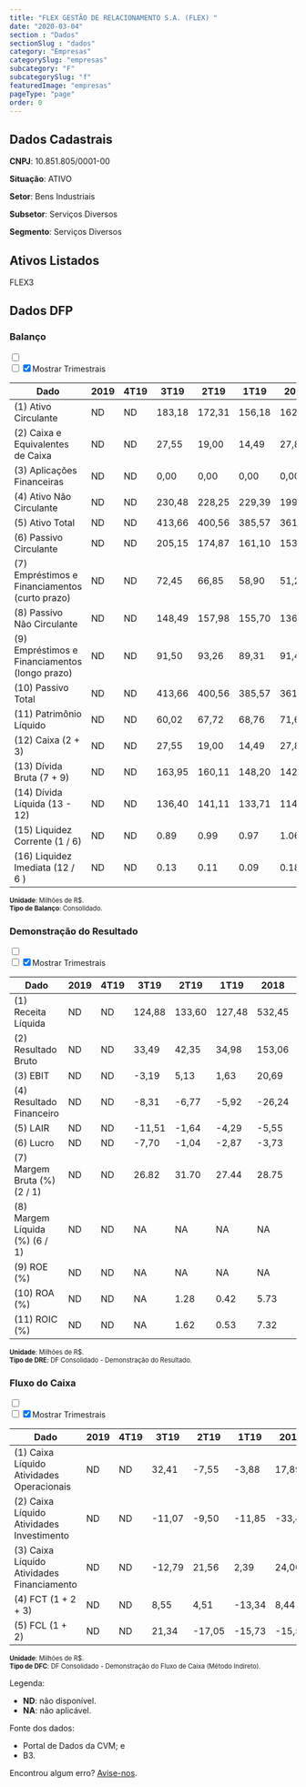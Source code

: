 ```yaml
---  
title: "FLEX GESTÃO DE RELACIONAMENTO S.A. (FLEX) "  
date: "2020-03-04"  
section : "Dados"  
sectionSlug : "dados"  
category: "Empresas"  
categorySlug: "empresas"  
subcategory: "F"  
subcategorySlug: "f"  
featuredImage: "empresas"  
pageType: "page"  
order: 0  
---
```



## Dados Cadastrais


**CNPJ**: 10.851.805/0001-00

**Situação**: ATIVO

**Setor**: Bens Industriais

**Subsetor**: Serviços Diversos

**Segmento**: Serviços Diversos


## Ativos Listados


FLEX3 


## Dados DFP

### Balanço
  
<input type='checkbox' class='toggleCommand' id='toggleBalanco' name='toggleBalanco'>  
<div class='filter-group-balanco'>  
<div class='check_button_balanco'>  
<label for='toggleBalanco'>  
<input type='checkbox' data-filter-col='trimBalanco'><input type='checkbox' data-filter-col='trimBalanco' checked><span>Mostrar Trimestrais</span>  
</label>  
</div>  
</div>  
<div class='overflow balancoTableWrapper'>  
<table class='balancoTable'>  
<thead>  
<tr>  
<th class='dataHeader fixedLeftColumn'>Dado</th>  
<th>2019</th>  
<th class='trimHeader' data-col='trimBalanco'>4T19</th>  
<th class='trimHeader' data-col='trimBalanco'>3T19</th>  
<th class='trimHeader' data-col='trimBalanco'>2T19</th>  
<th class='trimHeader' data-col='trimBalanco'>1T19</th>  
<th>2018</th>  
<th class='trimHeader' data-col='trimBalanco'>4T18</th>  
<th class='trimHeader' data-col='trimBalanco'>3T18</th>  
<th class='trimHeader' data-col='trimBalanco'>2T18</th>  
<th class='trimHeader' data-col='trimBalanco'>1T18</th>  
<th>2017</th>  
<th class='trimHeader' data-col='trimBalanco'>4T17</th>  
<th class='trimHeader' data-col='trimBalanco'>3T17</th>  
<th class='trimHeader' data-col='trimBalanco'>2T17</th>  
<th class='trimHeader' data-col='trimBalanco'>1T17</th>  
<th>2016</th>  
<th class='trimHeader' data-col='trimBalanco'>4T16</th>  
<th class='trimHeader' data-col='trimBalanco'>3T16</th>  
<th class='trimHeader' data-col='trimBalanco'>2T16</th>  
<th class='trimHeader' data-col='trimBalanco'>1T16</th>  
<th>2015</th>  
<th class='trimHeader' data-col='trimBalanco'>4T15</th>  
<th class='trimHeader' data-col='trimBalanco'>3T15</th>  
<th class='trimHeader' data-col='trimBalanco'>2T15</th>  
<th class='trimHeader' data-col='trimBalanco'>1T15</th>  
</tr>  
</thead>  
<tbody>  
<tr>  
<td class='leftAlignCell rowDescription fixedLeftColumn'>(1) Ativo Circulante</td>  
<td>ND</td>  
<td data-col='trimBalanco' class='trimData'>ND</td>  
<td data-col='trimBalanco' class='trimData'>183,18</td>  
<td data-col='trimBalanco' class='trimData'>172,31</td>  
<td data-col='trimBalanco' class='trimData'>156,18</td>  
<td>162,15</td>  
<td data-col='trimBalanco' class='trimData'>162,15</td>  
<td data-col='trimBalanco' class='trimData'>162,15</td>  
<td data-col='trimBalanco' class='trimData'>162,15</td>  
<td data-col='trimBalanco' class='trimData'>155,51</td>  
<td>155,70</td>  
<td data-col='trimBalanco' class='trimData'>155,70</td>  
<td data-col='trimBalanco' class='trimData'>143,23</td>  
<td data-col='trimBalanco' class='trimData'>125,40</td>  
<td data-col='trimBalanco' class='trimData'>125,40</td>  
<td>137,61</td>  
<td data-col='trimBalanco' class='trimData'>137,61</td>  
<td data-col='trimBalanco' class='trimData'>137,61</td>  
<td data-col='trimBalanco' class='trimData'>137,61</td>  
<td data-col='trimBalanco' class='trimData'>137,61</td>  
<td>96,38</td>  
<td data-col='trimBalanco' class='trimData'>96,38</td>  
<td data-col='trimBalanco' class='trimData'>ND</td>  
<td data-col='trimBalanco' class='trimData'>ND</td>  
<td data-col='trimBalanco' class='trimData'>ND</td>  
</tr>  
<tr>  
<td class='leftAlignCell rowDescription fixedLeftColumn'>(2) Caixa e Equivalentes de Caixa</td>  
<td>ND</td>  
<td data-col='trimBalanco' class='trimData'>ND</td>  
<td data-col='trimBalanco' class='trimData'>27,55</td>  
<td data-col='trimBalanco' class='trimData'>19,00</td>  
<td data-col='trimBalanco' class='trimData'>14,49</td>  
<td>27,83</td>  
<td data-col='trimBalanco' class='trimData'>27,83</td>  
<td data-col='trimBalanco' class='trimData'>27,83</td>  
<td data-col='trimBalanco' class='trimData'>27,83</td>  
<td data-col='trimBalanco' class='trimData'>11,40</td>  
<td>19,39</td>  
<td data-col='trimBalanco' class='trimData'>19,39</td>  
<td data-col='trimBalanco' class='trimData'>16,36</td>  
<td data-col='trimBalanco' class='trimData'>11,28</td>  
<td data-col='trimBalanco' class='trimData'>11,28</td>  
<td>28,89</td>  
<td data-col='trimBalanco' class='trimData'>28,89</td>  
<td data-col='trimBalanco' class='trimData'>28,89</td>  
<td data-col='trimBalanco' class='trimData'>28,89</td>  
<td data-col='trimBalanco' class='trimData'>28,89</td>  
<td>26,24</td>  
<td data-col='trimBalanco' class='trimData'>26,24</td>  
<td data-col='trimBalanco' class='trimData'>ND</td>  
<td data-col='trimBalanco' class='trimData'>ND</td>  
<td data-col='trimBalanco' class='trimData'>ND</td>  
</tr>  
<tr>  
<td class='leftAlignCell rowDescription fixedLeftColumn'>(3) Aplicações Financeiras</td>  
<td>ND</td>  
<td data-col='trimBalanco' class='trimData'>ND</td>  
<td data-col='trimBalanco' class='trimData'>0,00</td>  
<td data-col='trimBalanco' class='trimData'>0,00</td>  
<td data-col='trimBalanco' class='trimData'>0,00</td>  
<td>0,00</td>  
<td data-col='trimBalanco' class='trimData'>0,00</td>  
<td data-col='trimBalanco' class='trimData'>0,00</td>  
<td data-col='trimBalanco' class='trimData'>0,00</td>  
<td data-col='trimBalanco' class='trimData'>0,00</td>  
<td>0,00</td>  
<td data-col='trimBalanco' class='trimData'>0,00</td>  
<td data-col='trimBalanco' class='trimData'>0,00</td>  
<td data-col='trimBalanco' class='trimData'>0,00</td>  
<td data-col='trimBalanco' class='trimData'>0,00</td>  
<td>0,00</td>  
<td data-col='trimBalanco' class='trimData'>0,00</td>  
<td data-col='trimBalanco' class='trimData'>0,00</td>  
<td data-col='trimBalanco' class='trimData'>0,00</td>  
<td data-col='trimBalanco' class='trimData'>0,00</td>  
<td>0,00</td>  
<td data-col='trimBalanco' class='trimData'>0,00</td>  
<td data-col='trimBalanco' class='trimData'>ND</td>  
<td data-col='trimBalanco' class='trimData'>ND</td>  
<td data-col='trimBalanco' class='trimData'>ND</td>  
</tr>  
<tr>  
<td class='leftAlignCell rowDescription fixedLeftColumn'>(4) Ativo Não Circulante</td>  
<td>ND</td>  
<td data-col='trimBalanco' class='trimData'>ND</td>  
<td data-col='trimBalanco' class='trimData'>230,48</td>  
<td data-col='trimBalanco' class='trimData'>228,25</td>  
<td data-col='trimBalanco' class='trimData'>229,39</td>  
<td>199,25</td>  
<td data-col='trimBalanco' class='trimData'>199,25</td>  
<td data-col='trimBalanco' class='trimData'>199,25</td>  
<td data-col='trimBalanco' class='trimData'>199,25</td>  
<td data-col='trimBalanco' class='trimData'>136,62</td>  
<td>139,05</td>  
<td data-col='trimBalanco' class='trimData'>139,05</td>  
<td data-col='trimBalanco' class='trimData'>137,47</td>  
<td data-col='trimBalanco' class='trimData'>134,80</td>  
<td data-col='trimBalanco' class='trimData'>134,80</td>  
<td>121,94</td>  
<td data-col='trimBalanco' class='trimData'>121,94</td>  
<td data-col='trimBalanco' class='trimData'>121,94</td>  
<td data-col='trimBalanco' class='trimData'>121,94</td>  
<td data-col='trimBalanco' class='trimData'>121,94</td>  
<td>115,67</td>  
<td data-col='trimBalanco' class='trimData'>115,67</td>  
<td data-col='trimBalanco' class='trimData'>ND</td>  
<td data-col='trimBalanco' class='trimData'>ND</td>  
<td data-col='trimBalanco' class='trimData'>ND</td>  
</tr>  
<tr>  
<td class='leftAlignCell rowDescription fixedLeftColumn'>(5) Ativo Total</td>  
<td>ND</td>  
<td data-col='trimBalanco' class='trimData'>ND</td>  
<td data-col='trimBalanco' class='trimData'>413,66</td>  
<td data-col='trimBalanco' class='trimData'>400,56</td>  
<td data-col='trimBalanco' class='trimData'>385,57</td>  
<td>361,39</td>  
<td data-col='trimBalanco' class='trimData'>361,39</td>  
<td data-col='trimBalanco' class='trimData'>361,39</td>  
<td data-col='trimBalanco' class='trimData'>361,39</td>  
<td data-col='trimBalanco' class='trimData'>292,13</td>  
<td>294,75</td>  
<td data-col='trimBalanco' class='trimData'>294,75</td>  
<td data-col='trimBalanco' class='trimData'>280,70</td>  
<td data-col='trimBalanco' class='trimData'>260,20</td>  
<td data-col='trimBalanco' class='trimData'>260,20</td>  
<td>259,55</td>  
<td data-col='trimBalanco' class='trimData'>259,55</td>  
<td data-col='trimBalanco' class='trimData'>259,55</td>  
<td data-col='trimBalanco' class='trimData'>259,55</td>  
<td data-col='trimBalanco' class='trimData'>259,55</td>  
<td>212,04</td>  
<td data-col='trimBalanco' class='trimData'>212,04</td>  
<td data-col='trimBalanco' class='trimData'>ND</td>  
<td data-col='trimBalanco' class='trimData'>ND</td>  
<td data-col='trimBalanco' class='trimData'>ND</td>  
</tr>  
<tr>  
<td class='leftAlignCell rowDescription fixedLeftColumn'>(6) Passivo Circulante</td>  
<td>ND</td>  
<td data-col='trimBalanco' class='trimData'>ND</td>  
<td data-col='trimBalanco' class='trimData'>205,15</td>  
<td data-col='trimBalanco' class='trimData'>174,87</td>  
<td data-col='trimBalanco' class='trimData'>161,10</td>  
<td>153,61</td>  
<td data-col='trimBalanco' class='trimData'>153,61</td>  
<td data-col='trimBalanco' class='trimData'>153,61</td>  
<td data-col='trimBalanco' class='trimData'>153,61</td>  
<td data-col='trimBalanco' class='trimData'>167,39</td>  
<td>166,22</td>  
<td data-col='trimBalanco' class='trimData'>166,22</td>  
<td data-col='trimBalanco' class='trimData'>136,31</td>  
<td data-col='trimBalanco' class='trimData'>121,65</td>  
<td data-col='trimBalanco' class='trimData'>121,65</td>  
<td>127,65</td>  
<td data-col='trimBalanco' class='trimData'>127,65</td>  
<td data-col='trimBalanco' class='trimData'>127,65</td>  
<td data-col='trimBalanco' class='trimData'>127,65</td>  
<td data-col='trimBalanco' class='trimData'>127,65</td>  
<td>80,61</td>  
<td data-col='trimBalanco' class='trimData'>80,61</td>  
<td data-col='trimBalanco' class='trimData'>ND</td>  
<td data-col='trimBalanco' class='trimData'>ND</td>  
<td data-col='trimBalanco' class='trimData'>ND</td>  
</tr>  
<tr>  
<td class='leftAlignCell rowDescription fixedLeftColumn'>(7) Empréstimos e Financiamentos (curto prazo)</td>  
<td>ND</td>  
<td data-col='trimBalanco' class='trimData'>ND</td>  
<td data-col='trimBalanco' class='trimData'>72,45</td>  
<td data-col='trimBalanco' class='trimData'>66,85</td>  
<td data-col='trimBalanco' class='trimData'>58,90</td>  
<td>51,24</td>  
<td data-col='trimBalanco' class='trimData'>51,24</td>  
<td data-col='trimBalanco' class='trimData'>51,24</td>  
<td data-col='trimBalanco' class='trimData'>51,24</td>  
<td data-col='trimBalanco' class='trimData'>77,29</td>  
<td>80,03</td>  
<td data-col='trimBalanco' class='trimData'>80,03</td>  
<td data-col='trimBalanco' class='trimData'>51,70</td>  
<td data-col='trimBalanco' class='trimData'>45,73</td>  
<td data-col='trimBalanco' class='trimData'>45,73</td>  
<td>47,90</td>  
<td data-col='trimBalanco' class='trimData'>47,90</td>  
<td data-col='trimBalanco' class='trimData'>47,90</td>  
<td data-col='trimBalanco' class='trimData'>47,90</td>  
<td data-col='trimBalanco' class='trimData'>47,90</td>  
<td>26,68</td>  
<td data-col='trimBalanco' class='trimData'>26,68</td>  
<td data-col='trimBalanco' class='trimData'>ND</td>  
<td data-col='trimBalanco' class='trimData'>ND</td>  
<td data-col='trimBalanco' class='trimData'>ND</td>  
</tr>  
<tr>  
<td class='leftAlignCell rowDescription fixedLeftColumn'>(8) Passivo Não Circulante</td>  
<td>ND</td>  
<td data-col='trimBalanco' class='trimData'>ND</td>  
<td data-col='trimBalanco' class='trimData'>148,49</td>  
<td data-col='trimBalanco' class='trimData'>157,98</td>  
<td data-col='trimBalanco' class='trimData'>155,70</td>  
<td>136,16</td>  
<td data-col='trimBalanco' class='trimData'>136,16</td>  
<td data-col='trimBalanco' class='trimData'>136,16</td>  
<td data-col='trimBalanco' class='trimData'>136,16</td>  
<td data-col='trimBalanco' class='trimData'>49,22</td>  
<td>53,17</td>  
<td data-col='trimBalanco' class='trimData'>53,17</td>  
<td data-col='trimBalanco' class='trimData'>66,81</td>  
<td data-col='trimBalanco' class='trimData'>68,28</td>  
<td data-col='trimBalanco' class='trimData'>68,28</td>  
<td>70,18</td>  
<td data-col='trimBalanco' class='trimData'>70,18</td>  
<td data-col='trimBalanco' class='trimData'>70,18</td>  
<td data-col='trimBalanco' class='trimData'>70,18</td>  
<td data-col='trimBalanco' class='trimData'>70,18</td>  
<td>81,95</td>  
<td data-col='trimBalanco' class='trimData'>81,95</td>  
<td data-col='trimBalanco' class='trimData'>ND</td>  
<td data-col='trimBalanco' class='trimData'>ND</td>  
<td data-col='trimBalanco' class='trimData'>ND</td>  
</tr>  
<tr>  
<td class='leftAlignCell rowDescription fixedLeftColumn'>(9) Empréstimos e Financiamentos (longo prazo)</td>  
<td>ND</td>  
<td data-col='trimBalanco' class='trimData'>ND</td>  
<td data-col='trimBalanco' class='trimData'>91,50</td>  
<td data-col='trimBalanco' class='trimData'>93,26</td>  
<td data-col='trimBalanco' class='trimData'>89,31</td>  
<td>91,46</td>  
<td data-col='trimBalanco' class='trimData'>91,46</td>  
<td data-col='trimBalanco' class='trimData'>91,46</td>  
<td data-col='trimBalanco' class='trimData'>91,46</td>  
<td data-col='trimBalanco' class='trimData'>31,59</td>  
<td>34,02</td>  
<td data-col='trimBalanco' class='trimData'>34,02</td>  
<td data-col='trimBalanco' class='trimData'>46,88</td>  
<td data-col='trimBalanco' class='trimData'>45,57</td>  
<td data-col='trimBalanco' class='trimData'>45,57</td>  
<td>39,97</td>  
<td data-col='trimBalanco' class='trimData'>39,97</td>  
<td data-col='trimBalanco' class='trimData'>39,97</td>  
<td data-col='trimBalanco' class='trimData'>39,97</td>  
<td data-col='trimBalanco' class='trimData'>39,97</td>  
<td>42,95</td>  
<td data-col='trimBalanco' class='trimData'>42,95</td>  
<td data-col='trimBalanco' class='trimData'>ND</td>  
<td data-col='trimBalanco' class='trimData'>ND</td>  
<td data-col='trimBalanco' class='trimData'>ND</td>  
</tr>  
<tr>  
<td class='leftAlignCell rowDescription fixedLeftColumn'>(10) Passivo Total</td>  
<td>ND</td>  
<td data-col='trimBalanco' class='trimData'>ND</td>  
<td data-col='trimBalanco' class='trimData'>413,66</td>  
<td data-col='trimBalanco' class='trimData'>400,56</td>  
<td data-col='trimBalanco' class='trimData'>385,57</td>  
<td>361,39</td>  
<td data-col='trimBalanco' class='trimData'>361,39</td>  
<td data-col='trimBalanco' class='trimData'>361,39</td>  
<td data-col='trimBalanco' class='trimData'>361,39</td>  
<td data-col='trimBalanco' class='trimData'>292,13</td>  
<td>294,75</td>  
<td data-col='trimBalanco' class='trimData'>294,75</td>  
<td data-col='trimBalanco' class='trimData'>280,70</td>  
<td data-col='trimBalanco' class='trimData'>260,20</td>  
<td data-col='trimBalanco' class='trimData'>260,20</td>  
<td>259,55</td>  
<td data-col='trimBalanco' class='trimData'>259,55</td>  
<td data-col='trimBalanco' class='trimData'>259,55</td>  
<td data-col='trimBalanco' class='trimData'>259,55</td>  
<td data-col='trimBalanco' class='trimData'>259,55</td>  
<td>212,04</td>  
<td data-col='trimBalanco' class='trimData'>212,04</td>  
<td data-col='trimBalanco' class='trimData'>ND</td>  
<td data-col='trimBalanco' class='trimData'>ND</td>  
<td data-col='trimBalanco' class='trimData'>ND</td>  
</tr>  
<tr>  
<td class='leftAlignCell rowDescription fixedLeftColumn'>(11) Patrimônio Líquido</td>  
<td>ND</td>  
<td data-col='trimBalanco' class='trimData'>ND</td>  
<td data-col='trimBalanco' class='trimData'>60,02</td>  
<td data-col='trimBalanco' class='trimData'>67,72</td>  
<td data-col='trimBalanco' class='trimData'>68,76</td>  
<td>71,63</td>  
<td data-col='trimBalanco' class='trimData'>71,63</td>  
<td data-col='trimBalanco' class='trimData'>71,63</td>  
<td data-col='trimBalanco' class='trimData'>71,63</td>  
<td data-col='trimBalanco' class='trimData'>75,52</td>  
<td>75,36</td>  
<td data-col='trimBalanco' class='trimData'>75,36</td>  
<td data-col='trimBalanco' class='trimData'>77,57</td>  
<td data-col='trimBalanco' class='trimData'>70,27</td>  
<td data-col='trimBalanco' class='trimData'>70,27</td>  
<td>61,72</td>  
<td data-col='trimBalanco' class='trimData'>61,72</td>  
<td data-col='trimBalanco' class='trimData'>61,72</td>  
<td data-col='trimBalanco' class='trimData'>61,72</td>  
<td data-col='trimBalanco' class='trimData'>61,72</td>  
<td>49,48</td>  
<td data-col='trimBalanco' class='trimData'>49,48</td>  
<td data-col='trimBalanco' class='trimData'>ND</td>  
<td data-col='trimBalanco' class='trimData'>ND</td>  
<td data-col='trimBalanco' class='trimData'>ND</td>  
</tr>  
<tr>  
<td class='leftAlignCell rowDescription fixedLeftColumn'>(12) Caixa (2 + 3)</td>  
<td>ND</td>  
<td data-col='trimBalanco' class='trimData'>ND</td>  
<td class='positiveNumber trimData' data-col='trimBalanco'>27,55</td>  
<td class='positiveNumber trimData' data-col='trimBalanco'>19,00</td>  
<td class='positiveNumber trimData' data-col='trimBalanco'>14,49</td>  
<td class='positiveNumber'>27,83</td>  
<td class='positiveNumber trimData' data-col='trimBalanco'>27,83</td>  
<td class='positiveNumber trimData' data-col='trimBalanco'>27,83</td>  
<td class='positiveNumber trimData' data-col='trimBalanco'>27,83</td>  
<td class='positiveNumber trimData' data-col='trimBalanco'>11,40</td>  
<td class='positiveNumber'>19,39</td>  
<td class='positiveNumber trimData' data-col='trimBalanco'>19,39</td>  
<td class='positiveNumber trimData' data-col='trimBalanco'>16,36</td>  
<td class='positiveNumber trimData' data-col='trimBalanco'>11,28</td>  
<td class='positiveNumber trimData' data-col='trimBalanco'>11,28</td>  
<td class='positiveNumber'>28,89</td>  
<td class='positiveNumber trimData' data-col='trimBalanco'>28,89</td>  
<td class='positiveNumber trimData' data-col='trimBalanco'>28,89</td>  
<td class='positiveNumber trimData' data-col='trimBalanco'>28,89</td>  
<td class='positiveNumber trimData' data-col='trimBalanco'>28,89</td>  
<td class='positiveNumber'>26,24</td>  
<td class='positiveNumber trimData' data-col='trimBalanco'>26,24</td>  
<td data-col='trimBalanco' class='trimData'>ND</td>  
<td data-col='trimBalanco' class='trimData'>ND</td>  
<td data-col='trimBalanco' class='trimData'>ND</td>  
</tr>  
<tr>  
<td class='leftAlignCell rowDescription fixedLeftColumn'>(13) Dívida Bruta (7 + 9)</td>  
<td>ND</td>  
<td data-col='trimBalanco' class='trimData'>ND</td>  
<td class='negativeNumber trimData' data-col='trimBalanco'>163,95</td>  
<td class='negativeNumber trimData' data-col='trimBalanco'>160,11</td>  
<td class='negativeNumber trimData' data-col='trimBalanco'>148,20</td>  
<td class='negativeNumber'>142,70</td>  
<td class='negativeNumber trimData' data-col='trimBalanco'>142,70</td>  
<td class='negativeNumber trimData' data-col='trimBalanco'>142,70</td>  
<td class='negativeNumber trimData' data-col='trimBalanco'>142,70</td>  
<td class='negativeNumber trimData' data-col='trimBalanco'>108,88</td>  
<td class='negativeNumber'>114,06</td>  
<td class='negativeNumber trimData' data-col='trimBalanco'>114,06</td>  
<td class='negativeNumber trimData' data-col='trimBalanco'>98,58</td>  
<td class='negativeNumber trimData' data-col='trimBalanco'>91,31</td>  
<td class='negativeNumber trimData' data-col='trimBalanco'>91,31</td>  
<td class='negativeNumber'>87,87</td>  
<td class='negativeNumber trimData' data-col='trimBalanco'>87,87</td>  
<td class='negativeNumber trimData' data-col='trimBalanco'>87,87</td>  
<td class='negativeNumber trimData' data-col='trimBalanco'>87,87</td>  
<td class='negativeNumber trimData' data-col='trimBalanco'>87,87</td>  
<td class='negativeNumber'>69,62</td>  
<td class='negativeNumber trimData' data-col='trimBalanco'>69,62</td>  
<td data-col='trimBalanco' class='trimData'>ND</td>  
<td data-col='trimBalanco' class='trimData'>ND</td>  
<td data-col='trimBalanco' class='trimData'>ND</td>  
</tr>  
<tr>  
<td class='leftAlignCell rowDescription fixedLeftColumn'>(14) Dívida Líquida  (13 - 12)</td>  
<td>ND</td>  
<td data-col='trimBalanco' class='trimData'>ND</td>  
<td class='negativeNumber trimData' data-col='trimBalanco'>136,40</td>  
<td class='negativeNumber trimData' data-col='trimBalanco'>141,11</td>  
<td class='negativeNumber trimData' data-col='trimBalanco'>133,71</td>  
<td class='negativeNumber'>114,87</td>  
<td class='negativeNumber trimData' data-col='trimBalanco'>114,87</td>  
<td class='negativeNumber trimData' data-col='trimBalanco'>114,87</td>  
<td class='negativeNumber trimData' data-col='trimBalanco'>114,87</td>  
<td class='negativeNumber trimData' data-col='trimBalanco'>97,48</td>  
<td class='negativeNumber'>94,66</td>  
<td class='negativeNumber trimData' data-col='trimBalanco'>94,66</td>  
<td class='negativeNumber trimData' data-col='trimBalanco'>82,22</td>  
<td class='negativeNumber trimData' data-col='trimBalanco'>80,03</td>  
<td class='negativeNumber trimData' data-col='trimBalanco'>80,03</td>  
<td class='negativeNumber'>58,98</td>  
<td class='negativeNumber trimData' data-col='trimBalanco'>58,98</td>  
<td class='negativeNumber trimData' data-col='trimBalanco'>58,98</td>  
<td class='negativeNumber trimData' data-col='trimBalanco'>58,98</td>  
<td class='negativeNumber trimData' data-col='trimBalanco'>58,98</td>  
<td class='negativeNumber'>43,38</td>  
<td class='negativeNumber trimData' data-col='trimBalanco'>43,38</td>  
<td data-col='trimBalanco' class='trimData'>ND</td>  
<td data-col='trimBalanco' class='trimData'>ND</td>  
<td data-col='trimBalanco' class='trimData'>ND</td>  
</tr>  
<tr>  
<td class='leftAlignCell rowDescription fixedLeftColumn'>(15) Liquidez Corrente (1 / 6)</td>  
<td>ND</td>  
<td data-col='trimBalanco' class='trimData'>ND</td>  
<td data-col='trimBalanco' class='trimData'>0.89</td>  
<td data-col='trimBalanco' class='trimData'>0.99</td>  
<td data-col='trimBalanco' class='trimData'>0.97</td>  
<td>1.06</td>  
<td data-col='trimBalanco' class='trimData'>1.06</td>  
<td data-col='trimBalanco' class='trimData'>1.06</td>  
<td data-col='trimBalanco' class='trimData'>1.06</td>  
<td data-col='trimBalanco' class='trimData'>0.93</td>  
<td>0.94</td>  
<td data-col='trimBalanco' class='trimData'>0.94</td>  
<td data-col='trimBalanco' class='trimData'>1.05</td>  
<td data-col='trimBalanco' class='trimData'>1.03</td>  
<td data-col='trimBalanco' class='trimData'>1.03</td>  
<td>1.08</td>  
<td data-col='trimBalanco' class='trimData'>1.08</td>  
<td data-col='trimBalanco' class='trimData'>1.08</td>  
<td data-col='trimBalanco' class='trimData'>1.08</td>  
<td data-col='trimBalanco' class='trimData'>1.08</td>  
<td>1.20</td>  
<td data-col='trimBalanco' class='trimData'>1.20</td>  
<td data-col='trimBalanco' class='trimData'>ND</td>  
<td data-col='trimBalanco' class='trimData'>ND</td>  
<td data-col='trimBalanco' class='trimData'>ND</td>  
</tr>  
<tr>  
<td class='leftAlignCell rowDescription fixedLeftColumn'>(16) Liquidez Imediata  (12 / 6 )</td>  
<td>ND</td>  
<td data-col='trimBalanco' class='trimData'>ND</td>  
<td data-col='trimBalanco' class='trimData'>0.13</td>  
<td data-col='trimBalanco' class='trimData'>0.11</td>  
<td data-col='trimBalanco' class='trimData'>0.09</td>  
<td>0.18</td>  
<td data-col='trimBalanco' class='trimData'>0.18</td>  
<td data-col='trimBalanco' class='trimData'>0.18</td>  
<td data-col='trimBalanco' class='trimData'>0.18</td>  
<td data-col='trimBalanco' class='trimData'>0.07</td>  
<td>0.12</td>  
<td data-col='trimBalanco' class='trimData'>0.12</td>  
<td data-col='trimBalanco' class='trimData'>0.12</td>  
<td data-col='trimBalanco' class='trimData'>0.09</td>  
<td data-col='trimBalanco' class='trimData'>0.09</td>  
<td>0.23</td>  
<td data-col='trimBalanco' class='trimData'>0.23</td>  
<td data-col='trimBalanco' class='trimData'>0.23</td>  
<td data-col='trimBalanco' class='trimData'>0.23</td>  
<td data-col='trimBalanco' class='trimData'>0.23</td>  
<td>0.33</td>  
<td data-col='trimBalanco' class='trimData'>0.33</td>  
<td data-col='trimBalanco' class='trimData'>ND</td>  
<td data-col='trimBalanco' class='trimData'>ND</td>  
<td data-col='trimBalanco' class='trimData'>ND</td>  
</tr>  
</tbody>  
</table>  
</div>  
<p style='font-size:0.7rem; margin:0px;'><strong>Unidade</strong>: Milhões de R$.</p>  
<p style='font-size:0.7rem; margin:0px;'><strong>Tipo de Balanço</strong>: Consolidado.</p>


### Demonstração do Resultado
  
<input type='checkbox' class='toggleCommand' id='toggleDRE' name='toggleDRE'>  
<div class='filter-group-dre'>  
<div class='check_button_dre'>  
<label for='toggleDRE'>  
<input type='checkbox' data-filter-col='trimDRE'><input type='checkbox' data-filter-col='trimDRE' checked><span>Mostrar Trimestrais</span>  
</label>  
</div>  
</div>  
<div class='overflow balancoTableWrapper'>  
<table class='balancoTable'>  
<thead>  
<tr>  
<th class='dataHeader fixedLeftColumn'>Dado</th>  
<th>2019</th>  
<th class='trimHeader' data-col='trimDRE'>4T19</th>  
<th class='trimHeader' data-col='trimDRE'>3T19</th>  
<th class='trimHeader' data-col='trimDRE'>2T19</th>  
<th class='trimHeader' data-col='trimDRE'>1T19</th>  
<th>2018</th>  
<th class='trimHeader' data-col='trimDRE'>4T18</th>  
<th class='trimHeader' data-col='trimDRE'>3T18</th>  
<th class='trimHeader' data-col='trimDRE'>2T18</th>  
<th class='trimHeader' data-col='trimDRE'>1T18</th>  
<th>2017</th>  
<th class='trimHeader' data-col='trimDRE'>4T17</th>  
<th class='trimHeader' data-col='trimDRE'>3T17</th>  
<th class='trimHeader' data-col='trimDRE'>2T17</th>  
<th class='trimHeader' data-col='trimDRE'>1T17</th>  
<th>2016</th>  
<th class='trimHeader' data-col='trimDRE'>4T16</th>  
<th class='trimHeader' data-col='trimDRE'>3T16</th>  
<th class='trimHeader' data-col='trimDRE'>2T16</th>  
<th class='trimHeader' data-col='trimDRE'>1T16</th>  
<th>2015</th>  
<th class='trimHeader' data-col='trimDRE'>4T15</th>  
<th class='trimHeader' data-col='trimDRE'>3T15</th>  
<th class='trimHeader' data-col='trimDRE'>2T15</th>  
<th class='trimHeader' data-col='trimDRE'>1T15</th>  
</tr>  
</thead>  
<tbody>  
<tr>  
<td class='leftAlignCell rowDescription fixedLeftColumn'>(1) Receita Líquida</td>  
<td>ND</td>  
<td data-col='trimDRE' class='trimData'>ND</td>  
<td data-col='trimDRE' class='trimData' >124,88</td>  
<td data-col='trimDRE' class='trimData' >133,60</td>  
<td data-col='trimDRE' class='trimData' >127,48</td>  
<td>532,45</td>  
<td data-col='trimDRE' class='trimData' >138,88</td>  
<td data-col='trimDRE' class='trimData' >132,35</td>  
<td data-col='trimDRE' class='trimData' >130,16</td>  
<td data-col='trimDRE' class='trimData' >131,06</td>  
<td>527,84</td>  
<td data-col='trimDRE' class='trimData' >134,23</td>  
<td data-col='trimDRE' class='trimData' >135,91</td>  
<td data-col='trimDRE' class='trimData' >134,14</td>  
<td data-col='trimDRE' class='trimData' >123,56</td>  
<td>494,84</td>  
<td data-col='trimDRE' class='trimData' >125,13</td>  
<td data-col='trimDRE' class='trimData' >128,06</td>  
<td data-col='trimDRE' class='trimData' >125,75</td>  
<td data-col='trimDRE' class='trimData' >115,90</td>  
<td>321,02</td>  
<td data-col='trimDRE' class='trimData' >321,02</td>  
<td data-col='trimDRE' class='trimData'>ND</td>  
<td data-col='trimDRE' class='trimData'>ND</td>  
<td data-col='trimDRE' class='trimData'>ND</td>  
</tr>  
<tr>  
<td class='leftAlignCell rowDescription fixedLeftColumn'>(2) Resultado Bruto</td>  
<td>ND</td>  
<td data-col='trimDRE' class='trimData'>ND</td>  
<td data-col='trimDRE' class='trimData positiveNumberGreen' >33,49</td>  
<td data-col='trimDRE' class='trimData positiveNumberGreen' >42,35</td>  
<td data-col='trimDRE' class='trimData positiveNumberGreen' >34,98</td>  
<td class='positiveNumberGreen'>153,06</td>  
<td data-col='trimDRE' class='trimData positiveNumberGreen' >43,73</td>  
<td data-col='trimDRE' class='trimData positiveNumberGreen' >37,19</td>  
<td data-col='trimDRE' class='trimData positiveNumberGreen' >33,72</td>  
<td data-col='trimDRE' class='trimData positiveNumberGreen' >38,41</td>  
<td class='positiveNumberGreen'>159,17</td>  
<td data-col='trimDRE' class='trimData positiveNumberGreen' >39,15</td>  
<td data-col='trimDRE' class='trimData positiveNumberGreen' >43,72</td>  
<td data-col='trimDRE' class='trimData positiveNumberGreen' >45,21</td>  
<td data-col='trimDRE' class='trimData positiveNumberGreen' >31,10</td>  
<td class='positiveNumberGreen'>140,12</td>  
<td data-col='trimDRE' class='trimData positiveNumberGreen' >32,01</td>  
<td data-col='trimDRE' class='trimData positiveNumberGreen' >41,47</td>  
<td data-col='trimDRE' class='trimData positiveNumberGreen' >36,79</td>  
<td data-col='trimDRE' class='trimData positiveNumberGreen' >29,84</td>  
<td class='positiveNumberGreen'>83,11</td>  
<td data-col='trimDRE' class='trimData positiveNumberGreen' >83,11</td>  
<td data-col='trimDRE' class='trimData'>ND</td>  
<td data-col='trimDRE' class='trimData'>ND</td>  
<td data-col='trimDRE' class='trimData'>ND</td>  
</tr>  
<tr>  
<td class='leftAlignCell rowDescription fixedLeftColumn'>(3) EBIT</td>  
<td>ND</td>  
<td data-col='trimDRE' class='trimData'>ND</td>  
<td data-col='trimDRE' class='trimData negativeNumber' >-3,19</td>  
<td data-col='trimDRE' class='trimData positiveNumberGreen' >5,13</td>  
<td data-col='trimDRE' class='trimData positiveNumberGreen' >1,63</td>  
<td class='positiveNumberGreen'>20,69</td>  
<td data-col='trimDRE' class='trimData positiveNumberGreen' >13,81</td>  
<td data-col='trimDRE' class='trimData positiveNumberGreen' >2,61</td>  
<td data-col='trimDRE' class='trimData positiveNumberGreen' >0,90</td>  
<td data-col='trimDRE' class='trimData positiveNumberGreen' >3,37</td>  
<td class='positiveNumberGreen'>21,66</td>  
<td data-col='trimDRE' class='trimData positiveNumberGreen' >7,18</td>  
<td data-col='trimDRE' class='trimData positiveNumberGreen' >8,55</td>  
<td data-col='trimDRE' class='trimData positiveNumberGreen' >10,56</td>  
<td data-col='trimDRE' class='trimData negativeNumber' >-4,64</td>  
<td class='positiveNumberGreen'>24,03</td>  
<td data-col='trimDRE' class='trimData positiveNumberGreen' >3,31</td>  
<td data-col='trimDRE' class='trimData positiveNumberGreen' >8,10</td>  
<td data-col='trimDRE' class='trimData positiveNumberGreen' >6,95</td>  
<td data-col='trimDRE' class='trimData positiveNumberGreen' >5,67</td>  
<td class='positiveNumberGreen'>12,88</td>  
<td data-col='trimDRE' class='trimData positiveNumberGreen' >12,88</td>  
<td data-col='trimDRE' class='trimData'>ND</td>  
<td data-col='trimDRE' class='trimData'>ND</td>  
<td data-col='trimDRE' class='trimData'>ND</td>  
</tr>  
<tr>  
<td class='leftAlignCell rowDescription fixedLeftColumn'>(4) Resultado Financeiro</td>  
<td>ND</td>  
<td data-col='trimDRE' class='trimData'>ND</td>  
<td data-col='trimDRE' class='trimData negativeNumber' >-8,31</td>  
<td data-col='trimDRE' class='trimData negativeNumber' >-6,77</td>  
<td data-col='trimDRE' class='trimData negativeNumber' >-5,92</td>  
<td class='negativeNumber'>-26,24</td>  
<td data-col='trimDRE' class='trimData negativeNumber' >-10,77</td>  
<td data-col='trimDRE' class='trimData negativeNumber' >-7,27</td>  
<td data-col='trimDRE' class='trimData negativeNumber' >-5,35</td>  
<td data-col='trimDRE' class='trimData negativeNumber' >-2,85</td>  
<td class='negativeNumber'>-18,97</td>  
<td data-col='trimDRE' class='trimData negativeNumber' >-5,92</td>  
<td data-col='trimDRE' class='trimData negativeNumber' >-5,14</td>  
<td data-col='trimDRE' class='trimData negativeNumber' >-3,41</td>  
<td data-col='trimDRE' class='trimData negativeNumber' >-4,50</td>  
<td class='negativeNumber'>-12,71</td>  
<td data-col='trimDRE' class='trimData negativeNumber' >-3,88</td>  
<td data-col='trimDRE' class='trimData negativeNumber' >-3,46</td>  
<td data-col='trimDRE' class='trimData negativeNumber' >-3,11</td>  
<td data-col='trimDRE' class='trimData negativeNumber' >-2,27</td>  
<td class='negativeNumber'>-7,30</td>  
<td data-col='trimDRE' class='trimData negativeNumber' >-7,30</td>  
<td data-col='trimDRE' class='trimData'>ND</td>  
<td data-col='trimDRE' class='trimData'>ND</td>  
<td data-col='trimDRE' class='trimData'>ND</td>  
</tr>  
<tr>  
<td class='leftAlignCell rowDescription fixedLeftColumn'>(5) LAIR</td>  
<td>ND</td>  
<td data-col='trimDRE' class='trimData'>ND</td>  
<td data-col='trimDRE' class='trimData negativeNumber' >-11,51</td>  
<td data-col='trimDRE' class='trimData negativeNumber' >-1,64</td>  
<td data-col='trimDRE' class='trimData negativeNumber' >-4,29</td>  
<td class='negativeNumber'>-5,55</td>  
<td data-col='trimDRE' class='trimData positiveNumberGreen' >3,04</td>  
<td data-col='trimDRE' class='trimData negativeNumber' >-4,66</td>  
<td data-col='trimDRE' class='trimData negativeNumber' >-4,45</td>  
<td data-col='trimDRE' class='trimData positiveNumberGreen' >0,52</td>  
<td class='positiveNumberGreen'>2,68</td>  
<td data-col='trimDRE' class='trimData positiveNumberGreen' >1,26</td>  
<td data-col='trimDRE' class='trimData positiveNumberGreen' >3,41</td>  
<td data-col='trimDRE' class='trimData positiveNumberGreen' >7,15</td>  
<td data-col='trimDRE' class='trimData negativeNumber' >-9,14</td>  
<td class='positiveNumberGreen'>11,31</td>  
<td data-col='trimDRE' class='trimData negativeNumber' >-0,57</td>  
<td data-col='trimDRE' class='trimData positiveNumberGreen' >4,64</td>  
<td data-col='trimDRE' class='trimData positiveNumberGreen' >3,84</td>  
<td data-col='trimDRE' class='trimData positiveNumberGreen' >3,40</td>  
<td class='positiveNumberGreen'>5,58</td>  
<td data-col='trimDRE' class='trimData positiveNumberGreen' >5,58</td>  
<td data-col='trimDRE' class='trimData'>ND</td>  
<td data-col='trimDRE' class='trimData'>ND</td>  
<td data-col='trimDRE' class='trimData'>ND</td>  
</tr>  
<tr>  
<td class='leftAlignCell rowDescription fixedLeftColumn'>(6) Lucro</td>  
<td>ND</td>  
<td data-col='trimDRE' class='trimData'>ND</td>  
<td data-col='trimDRE' class='trimData negativeNumber' >-7,70</td>  
<td data-col='trimDRE' class='trimData negativeNumber' >-1,04</td>  
<td data-col='trimDRE' class='trimData negativeNumber' >-2,87</td>  
<td class='negativeNumber'>-3,73</td>  
<td data-col='trimDRE' class='trimData positiveNumberGreen' >2,05</td>  
<td data-col='trimDRE' class='trimData negativeNumber' >-3,18</td>  
<td data-col='trimDRE' class='trimData negativeNumber' >-2,77</td>  
<td data-col='trimDRE' class='trimData positiveNumberGreen' >0,16</td>  
<td class='positiveNumberGreen'>10,01</td>  
<td data-col='trimDRE' class='trimData positiveNumberGreen' >0,16</td>  
<td data-col='trimDRE' class='trimData positiveNumberGreen' >1,31</td>  
<td data-col='trimDRE' class='trimData positiveNumberGreen' >5,79</td>  
<td data-col='trimDRE' class='trimData positiveNumberGreen' >2,75</td>  
<td class='positiveNumberGreen'>7,54</td>  
<td data-col='trimDRE' class='trimData negativeNumber' >-0,14</td>  
<td data-col='trimDRE' class='trimData positiveNumberGreen' >3,12</td>  
<td data-col='trimDRE' class='trimData positiveNumberGreen' >2,42</td>  
<td data-col='trimDRE' class='trimData positiveNumberGreen' >2,14</td>  
<td class='positiveNumberGreen'>3,97</td>  
<td data-col='trimDRE' class='trimData positiveNumberGreen' >3,97</td>  
<td data-col='trimDRE' class='trimData'>ND</td>  
<td data-col='trimDRE' class='trimData'>ND</td>  
<td data-col='trimDRE' class='trimData'>ND</td>  
</tr>  
<tr>  
<td class='leftAlignCell rowDescription fixedLeftColumn'>(7) Margem Bruta (%) (2 / 1)</td>  
<td>ND</td>  
<td data-col='trimDRE' class='trimData'>ND</td>  
<td data-col='trimDRE' class='trimData'>26.82</td>  
<td data-col='trimDRE' class='trimData'>31.70</td>  
<td data-col='trimDRE' class='trimData'>27.44</td>  
<td>28.75</td>  
<td data-col='trimDRE' class='trimData'>31.49</td>  
<td data-col='trimDRE' class='trimData'>28.10</td>  
<td data-col='trimDRE' class='trimData'>25.91</td>  
<td data-col='trimDRE' class='trimData'>29.31</td>  
<td>30.16</td>  
<td data-col='trimDRE' class='trimData'>29.17</td>  
<td data-col='trimDRE' class='trimData'>32.17</td>  
<td data-col='trimDRE' class='trimData'>33.70</td>  
<td data-col='trimDRE' class='trimData'>25.17</td>  
<td>28.32</td>  
<td data-col='trimDRE' class='trimData'>25.59</td>  
<td data-col='trimDRE' class='trimData'>32.38</td>  
<td data-col='trimDRE' class='trimData'>29.26</td>  
<td data-col='trimDRE' class='trimData'>25.75</td>  
<td>25.89</td>  
<td data-col='trimDRE' class='trimData'>25.89</td>  
<td data-col='trimDRE' class='trimData'>ND</td>  
<td data-col='trimDRE' class='trimData'>ND</td>  
<td data-col='trimDRE' class='trimData'>ND</td>  
</tr>  
<tr>  
<td class='leftAlignCell rowDescription fixedLeftColumn'>(8) Margem Líquida (%) (6 / 1)</td>  
<td>ND</td>  
<td data-col='trimDRE' class='trimData'>ND</td>  
<td data-col='trimDRE' class='trimData'>NA</td>  
<td data-col='trimDRE' class='trimData'>NA</td>  
<td data-col='trimDRE' class='trimData'>NA</td>  
<td>NA</td>  
<td data-col='trimDRE' class='trimData'>1.47</td>  
<td data-col='trimDRE' class='trimData'>NA</td>  
<td data-col='trimDRE' class='trimData'>NA</td>  
<td data-col='trimDRE' class='trimData'>0.12</td>  
<td>1.90</td>  
<td data-col='trimDRE' class='trimData'>0.12</td>  
<td data-col='trimDRE' class='trimData'>0.96</td>  
<td data-col='trimDRE' class='trimData'>4.32</td>  
<td data-col='trimDRE' class='trimData'>2.22</td>  
<td>1.52</td>  
<td data-col='trimDRE' class='trimData'>NA</td>  
<td data-col='trimDRE' class='trimData'>2.44</td>  
<td data-col='trimDRE' class='trimData'>1.92</td>  
<td data-col='trimDRE' class='trimData'>1.85</td>  
<td>1.24</td>  
<td data-col='trimDRE' class='trimData'>1.24</td>  
<td data-col='trimDRE' class='trimData'>ND</td>  
<td data-col='trimDRE' class='trimData'>ND</td>  
<td data-col='trimDRE' class='trimData'>ND</td>  
</tr>  
<tr>  
<td class='leftAlignCell rowDescription fixedLeftColumn'>(9) ROE (%)</td>  
<td>ND</td>  
<td data-col='trimDRE' class='trimData'>ND</td>  
<td data-col='trimDRE' class='trimData'>NA</td>  
<td data-col='trimDRE' class='trimData'>NA</td>  
<td data-col='trimDRE' class='trimData'>NA</td>  
<td>NA</td>  
<td data-col='trimDRE' class='trimData'>2.86</td>  
<td data-col='trimDRE' class='trimData'>NA</td>  
<td data-col='trimDRE' class='trimData'>NA</td>  
<td data-col='trimDRE' class='trimData'>0.22</td>  
<td>13.28</td>  
<td data-col='trimDRE' class='trimData'>0.21</td>  
<td data-col='trimDRE' class='trimData'>1.69</td>  
<td data-col='trimDRE' class='trimData'>8.24</td>  
<td data-col='trimDRE' class='trimData'>3.91</td>  
<td>12.21</td>  
<td data-col='trimDRE' class='trimData'>NA</td>  
<td data-col='trimDRE' class='trimData'>5.06</td>  
<td data-col='trimDRE' class='trimData'>3.92</td>  
<td data-col='trimDRE' class='trimData'>3.47</td>  
<td>8.02</td>  
<td data-col='trimDRE' class='trimData'>8.02</td>  
<td data-col='trimDRE' class='trimData'>ND</td>  
<td data-col='trimDRE' class='trimData'>ND</td>  
<td data-col='trimDRE' class='trimData'>ND</td>  
</tr>  
<tr>  
<td class='leftAlignCell rowDescription fixedLeftColumn'>(10) ROA (%)</td>  
<td>ND</td>  
<td data-col='trimDRE' class='trimData'>ND</td>  
<td data-col='trimDRE' class='trimData'>NA</td>  
<td data-col='trimDRE' class='trimData'>1.28</td>  
<td data-col='trimDRE' class='trimData'>0.42</td>  
<td>5.73</td>  
<td data-col='trimDRE' class='trimData'>3.82</td>  
<td data-col='trimDRE' class='trimData'>0.72</td>  
<td data-col='trimDRE' class='trimData'>0.25</td>  
<td data-col='trimDRE' class='trimData'>1.15</td>  
<td>7.35</td>  
<td data-col='trimDRE' class='trimData'>2.44</td>  
<td data-col='trimDRE' class='trimData'>3.05</td>  
<td data-col='trimDRE' class='trimData'>4.06</td>  
<td data-col='trimDRE' class='trimData'>NA</td>  
<td>9.26</td>  
<td data-col='trimDRE' class='trimData'>1.27</td>  
<td data-col='trimDRE' class='trimData'>3.12</td>  
<td data-col='trimDRE' class='trimData'>2.68</td>  
<td data-col='trimDRE' class='trimData'>2.19</td>  
<td>6.07</td>  
<td data-col='trimDRE' class='trimData'>6.07</td>  
<td data-col='trimDRE' class='trimData'>ND</td>  
<td data-col='trimDRE' class='trimData'>ND</td>  
<td data-col='trimDRE' class='trimData'>ND</td>  
</tr>  
<tr>  
<td class='leftAlignCell rowDescription fixedLeftColumn'>(11) ROIC (%)</td>  
<td>ND</td>  
<td data-col='trimDRE' class='trimData'>ND</td>  
<td data-col='trimDRE' class='trimData'>NA</td>  
<td data-col='trimDRE' class='trimData'>1.62</td>  
<td data-col='trimDRE' class='trimData'>0.53</td>  
<td>7.32</td>  
<td data-col='trimDRE' class='trimData'>4.89</td>  
<td data-col='trimDRE' class='trimData'>0.92</td>  
<td data-col='trimDRE' class='trimData'>0.32</td>  
<td data-col='trimDRE' class='trimData'>1.28</td>  
<td>8.41</td>  
<td data-col='trimDRE' class='trimData'>2.79</td>  
<td data-col='trimDRE' class='trimData'>3.53</td>  
<td data-col='trimDRE' class='trimData'>4.64</td>  
<td data-col='trimDRE' class='trimData'>NA</td>  
<td>13.14</td>  
<td data-col='trimDRE' class='trimData'>1.81</td>  
<td data-col='trimDRE' class='trimData'>4.43</td>  
<td data-col='trimDRE' class='trimData'>3.80</td>  
<td data-col='trimDRE' class='trimData'>3.10</td>  
<td>9.15</td>  
<td data-col='trimDRE' class='trimData'>9.15</td>  
<td data-col='trimDRE' class='trimData'>ND</td>  
<td data-col='trimDRE' class='trimData'>ND</td>  
<td data-col='trimDRE' class='trimData'>ND</td>  
</tr>  
</tbody>  
</table>  
</div>  
<p style='font-size:0.7rem; margin:0px;'><strong>Unidade</strong>: Milhões de R$.</p>  
<p style='font-size:0.7rem; margin:0px;'><strong>Tipo de DRE</strong>: DF Consolidado - Demonstração do Resultado.</p>


### Fluxo do Caixa
  
<input type='checkbox' class='toggleCommand' id='toggleDFC' name='toggleDFC'>  
<div class='filter-group-dfc'>  
<div class='check_button_dfc'>  
<label for='toggleDFC'>  
<input type='checkbox' data-filter-col='trimDFC'><input type='checkbox' data-filter-col='trimDFC' checked><span>Mostrar Trimestrais</span>  
</label>  
</div>  
</div>  
<div class='overflow balancoTableWrapper'>  
<table class='balancoTable'>  
<thead>  
<tr>  
<th class='dataHeader fixedLeftColumn'>Dado</th>  
<th>2019</th>  
<th class='trimHeader' data-col='trimDFC'>4T19</th>  
<th class='trimHeader' data-col='trimDFC'>3T19</th>  
<th class='trimHeader' data-col='trimDFC'>2T19</th>  
<th class='trimHeader' data-col='trimDFC'>1T19</th>  
<th>2018</th>  
<th class='trimHeader' data-col='trimDFC'>4T18</th>  
<th class='trimHeader' data-col='trimDFC'>3T18</th>  
<th class='trimHeader' data-col='trimDFC'>2T18</th>  
<th class='trimHeader' data-col='trimDFC'>1T18</th>  
<th>2017</th>  
<th class='trimHeader' data-col='trimDFC'>4T17</th>  
<th class='trimHeader' data-col='trimDFC'>3T17</th>  
<th class='trimHeader' data-col='trimDFC'>2T17</th>  
<th class='trimHeader' data-col='trimDFC'>1T17</th>  
<th>2016</th>  
<th class='trimHeader' data-col='trimDFC'>4T16</th>  
<th class='trimHeader' data-col='trimDFC'>3T16</th>  
<th class='trimHeader' data-col='trimDFC'>2T16</th>  
<th class='trimHeader' data-col='trimDFC'>1T16</th>  
<th>2015</th>  
<th class='trimHeader' data-col='trimDFC'>4T15</th>  
<th class='trimHeader' data-col='trimDFC'>3T15</th>  
<th class='trimHeader' data-col='trimDFC'>2T15</th>  
<th class='trimHeader' data-col='trimDFC'>1T15</th>  
</tr>  
</thead>  
<tbody>  
<tr>  
<td class='leftAlignCell rowDescription fixedLeftColumn'>(1) Caixa Líquido Atividades Operacionais</td>  
<td>ND</td>  
<td data-col='trimDFC' class='trimData'>ND</td>  
<td data-col='trimDFC' class='trimData' >32,41</td>  
<td data-col='trimDFC' class='trimData' >-7,55</td>  
<td data-col='trimDFC' class='trimData' >-3,88</td>  
<td>17,89</td>  
<td data-col='trimDFC' class='trimData' >7,53</td>  
<td data-col='trimDFC' class='trimData' >-5,41</td>  
<td data-col='trimDFC' class='trimData' >12,93</td>  
<td data-col='trimDFC' class='trimData' >2,85</td>  
<td>-2,04</td>  
<td data-col='trimDFC' class='trimData' >-1,08</td>  
<td data-col='trimDFC' class='trimData' >1,97</td>  
<td data-col='trimDFC' class='trimData' >5,40</td>  
<td data-col='trimDFC' class='trimData' >-8,33</td>  
<td>11,94</td>  
<td data-col='trimDFC' class='trimData' >-0,86</td>  
<td data-col='trimDFC' class='trimData' >11,51</td>  
<td data-col='trimDFC' class='trimData' >-3,23</td>  
<td data-col='trimDFC' class='trimData' >4,52</td>  
<td>14,18</td>  
<td data-col='trimDFC' class='trimData'>ND</td>  
<td data-col='trimDFC' class='trimData'>ND</td>  
<td data-col='trimDFC' class='trimData'>ND</td>  
<td data-col='trimDFC' class='trimData'>ND</td>  
</tr>  
<tr>  
<td class='leftAlignCell rowDescription fixedLeftColumn'>(2) Caixa Líquido Atividades Investimento</td>  
<td>ND</td>  
<td data-col='trimDFC' class='trimData'>ND</td>  
<td data-col='trimDFC' class='trimData' >-11,07</td>  
<td data-col='trimDFC' class='trimData' >-9,50</td>  
<td data-col='trimDFC' class='trimData' >-11,85</td>  
<td>-33,45</td>  
<td data-col='trimDFC' class='trimData' >-7,33</td>  
<td data-col='trimDFC' class='trimData' >-8,83</td>  
<td data-col='trimDFC' class='trimData' >-10,73</td>  
<td data-col='trimDFC' class='trimData' >-6,55</td>  
<td>-36,83</td>  
<td data-col='trimDFC' class='trimData' >-11,43</td>  
<td data-col='trimDFC' class='trimData' >-10,17</td>  
<td data-col='trimDFC' class='trimData' >-10,67</td>  
<td data-col='trimDFC' class='trimData' >-4,56</td>  
<td>-29,46</td>  
<td data-col='trimDFC' class='trimData' >-6,54</td>  
<td data-col='trimDFC' class='trimData' >-12,89</td>  
<td data-col='trimDFC' class='trimData' >-5,83</td>  
<td data-col='trimDFC' class='trimData' >-4,21</td>  
<td>-53,88</td>  
<td data-col='trimDFC' class='trimData'>ND</td>  
<td data-col='trimDFC' class='trimData'>ND</td>  
<td data-col='trimDFC' class='trimData'>ND</td>  
<td data-col='trimDFC' class='trimData'>ND</td>  
</tr>  
<tr>  
<td class='leftAlignCell rowDescription fixedLeftColumn'>(3) Caixa Líquido Atividades Financiamento</td>  
<td>ND</td>  
<td data-col='trimDFC' class='trimData'>ND</td>  
<td data-col='trimDFC' class='trimData' >-12,79</td>  
<td data-col='trimDFC' class='trimData' >21,56</td>  
<td data-col='trimDFC' class='trimData' >2,39</td>  
<td>24,00</td>  
<td data-col='trimDFC' class='trimData' >-5,67</td>  
<td data-col='trimDFC' class='trimData' >32,74</td>  
<td data-col='trimDFC' class='trimData' >0,40</td>  
<td data-col='trimDFC' class='trimData' >-3,47</td>  
<td>29,38</td>  
<td data-col='trimDFC' class='trimData' >14,36</td>  
<td data-col='trimDFC' class='trimData' >13,27</td>  
<td data-col='trimDFC' class='trimData' >-5,53</td>  
<td data-col='trimDFC' class='trimData' >7,28</td>  
<td>20,17</td>  
<td data-col='trimDFC' class='trimData' >14,36</td>  
<td data-col='trimDFC' class='trimData' >7,59</td>  
<td data-col='trimDFC' class='trimData' >3,58</td>  
<td data-col='trimDFC' class='trimData' >-5,36</td>  
<td>39,70</td>  
<td data-col='trimDFC' class='trimData'>ND</td>  
<td data-col='trimDFC' class='trimData'>ND</td>  
<td data-col='trimDFC' class='trimData'>ND</td>  
<td data-col='trimDFC' class='trimData'>ND</td>  
</tr>  
<tr>  
<td class='leftAlignCell rowDescription fixedLeftColumn'>(4) FCT (1 + 2 + 3)</td>  
<td>ND</td>  
<td data-col='trimDFC' class='trimData'>ND</td>  
<td data-col='trimDFC' class='trimData positiveNumber'>8,55</td>  
<td data-col='trimDFC' class='trimData positiveNumber'>4,51</td>  
<td data-col='trimDFC' class='trimData negativeNumber'>-13,34</td>  
<td class='positiveNumber'>8,44</td>  
<td data-col='trimDFC' class='trimData negativeNumber'>-5,47</td>  
<td data-col='trimDFC' class='trimData positiveNumber'>18,50</td>  
<td data-col='trimDFC' class='trimData positiveNumber'>2,60</td>  
<td data-col='trimDFC' class='trimData negativeNumber'>-7,18</td>  
<td class='negativeNumber'>-9,49</td>  
<td data-col='trimDFC' class='trimData positiveNumber'>1,84</td>  
<td data-col='trimDFC' class='trimData positiveNumber'>5,08</td>  
<td data-col='trimDFC' class='trimData negativeNumber'>-10,80</td>  
<td data-col='trimDFC' class='trimData negativeNumber'>-5,61</td>  
<td class='positiveNumber'>2,65</td>  
<td data-col='trimDFC' class='trimData positiveNumber'>6,96</td>  
<td data-col='trimDFC' class='trimData positiveNumber'>6,21</td>  
<td data-col='trimDFC' class='trimData negativeNumber'>-5,47</td>  
<td data-col='trimDFC' class='trimData negativeNumber'>-5,05</td>  
<td class='negativeNumber'>-0,00</td>  
<td data-col='trimDFC' class='trimData'>ND</td>  
<td data-col='trimDFC' class='trimData'>ND</td>  
<td data-col='trimDFC' class='trimData'>ND</td>  
<td data-col='trimDFC' class='trimData'>ND</td>  
</tr>  
<tr>  
<td class='leftAlignCell rowDescription fixedLeftColumn'>(5) FCL (1 + 2)</td>  
<td>ND</td>  
<td data-col='trimDFC' class='trimData'>ND</td>  
<td data-col='trimDFC' class='trimData positiveNumber'>21,34</td>  
<td data-col='trimDFC' class='trimData negativeNumber'>-17,05</td>  
<td data-col='trimDFC' class='trimData negativeNumber'>-15,73</td>  
<td class='negativeNumber'>-15,56</td>  
<td data-col='trimDFC' class='trimData positiveNumber'>0,20</td>  
<td data-col='trimDFC' class='trimData negativeNumber'>-14,24</td>  
<td data-col='trimDFC' class='trimData positiveNumber'>2,19</td>  
<td data-col='trimDFC' class='trimData negativeNumber'>-3,71</td>  
<td class='negativeNumber'>-38,87</td>  
<td data-col='trimDFC' class='trimData negativeNumber'>-12,51</td>  
<td data-col='trimDFC' class='trimData negativeNumber'>-8,20</td>  
<td data-col='trimDFC' class='trimData negativeNumber'>-5,27</td>  
<td data-col='trimDFC' class='trimData negativeNumber'>-12,89</td>  
<td class='negativeNumber'>-17,52</td>  
<td data-col='trimDFC' class='trimData negativeNumber'>-7,39</td>  
<td data-col='trimDFC' class='trimData negativeNumber'>-1,38</td>  
<td data-col='trimDFC' class='trimData negativeNumber'>-9,05</td>  
<td data-col='trimDFC' class='trimData positiveNumber'>0,31</td>  
<td class='negativeNumber'>-39,71</td>  
<td data-col='trimDFC' class='trimData'>ND</td>  
<td data-col='trimDFC' class='trimData'>ND</td>  
<td data-col='trimDFC' class='trimData'>ND</td>  
<td data-col='trimDFC' class='trimData'>ND</td>  
</tr>  
</tbody>  
</table>  
</div>  
<p style='font-size:0.7rem; margin:0px;'><strong>Unidade</strong>: Milhões de R$.</p>  
<p style='font-size:0.7rem; margin:0px;'><strong>Tipo de DFC</strong>: DF Consolidado - Demonstração do Fluxo de Caixa (Método Indireto).</p>

  
<div class='referencias'>

Legenda:  
- **ND**: não disponível.  
- **NA**: não aplicável.

Fonte dos dados:  
- Portal de Dados da CVM; e  
- B3.

Encontrou algum erro? [Avise-nos](/contato).  
</div>